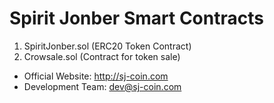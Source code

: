 # Spirit Jonber Smart Contracts

1. SpiritJonber.sol (ERC20 Token Contract)
2. Crowsale.sol (Contract for token sale)

- Official Website: http://sj-coin.com
- Development Team: dev@sj-coin.com

